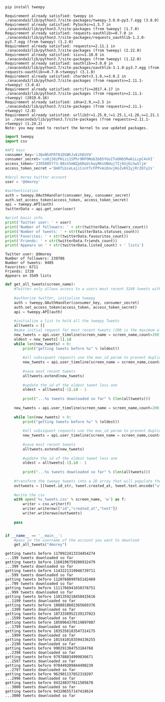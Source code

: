 

```python
pip install tweepy
```

    Requirement already satisfied: tweepy in ./anaconda3/lib/python3.7/site-packages/tweepy-3.8.0-py3.7.egg (3.8.0)
    Requirement already satisfied: PySocks>=1.5.7 in ./anaconda3/lib/python3.7/site-packages (from tweepy) (1.7.0)
    Requirement already satisfied: requests-oauthlib>=0.7.0 in ./anaconda3/lib/python3.7/site-packages/requests_oauthlib-1.2.0-py3.7.egg (from tweepy) (1.2.0)
    Requirement already satisfied: requests>=2.11.1 in ./anaconda3/lib/python3.7/site-packages (from tweepy) (2.22.0)
    Requirement already satisfied: six>=1.10.0 in ./anaconda3/lib/python3.7/site-packages (from tweepy) (1.12.0)
    Requirement already satisfied: oauthlib>=3.0.0 in ./anaconda3/lib/python3.7/site-packages/oauthlib-3.1.0-py3.7.egg (from requests-oauthlib>=0.7.0->tweepy) (3.1.0)
    Requirement already satisfied: chardet<3.1.0,>=3.0.2 in ./anaconda3/lib/python3.7/site-packages (from requests>=2.11.1->tweepy) (3.0.4)
    Requirement already satisfied: certifi>=2017.4.17 in ./anaconda3/lib/python3.7/site-packages (from requests>=2.11.1->tweepy) (2019.6.16)
    Requirement already satisfied: idna<2.9,>=2.5 in ./anaconda3/lib/python3.7/site-packages (from requests>=2.11.1->tweepy) (2.8)
    Requirement already satisfied: urllib3!=1.25.0,!=1.25.1,<1.26,>=1.21.1 in ./anaconda3/lib/python3.7/site-packages (from requests>=2.11.1->tweepy) (1.24.2)
    Note: you may need to restart the kernel to use updated packages.



```python
import tweepy
import csv
```


```python
#API keys
consumer_key='i3QxNhXFRT81DSWhJvEzhEGYU'
consumer_secret='co0jS0zPHizi1SPhr9RFONob3b85YGoIToOHb5Rw6iLcpC4vVI'
access_token='2395085773-08sS5mNZpbRqVckwyRKsUNdujTIj6UjELhwSljm'
access_token_secret ='Qm0fLbieLajiCsntTcFPPxmiOovjHsZvRXIyjRrZ87y2s'
```


```python
#daryl morey twitter account
user = '@dmorey'
```


```python
#authentication
auth = tweepy.OAuthHandler(consumer_key, consumer_secret)
auth.set_access_token(access_token, access_token_secret)
api = tweepy.API(auth)
twitterData = api.get_user(user)
```


```python
#print basic info
print('Twitter user: ' + user)
print('Number of followers: ' + str(twitterData.followers_count))
print('Number of tweets: ' + str(twitterData.statuses_count))     
print('Favorites: ' + str(twitterData.favourites_count))
print('Friends: ' + str(twitterData.friends_count))
print('Appears on ' + str(twitterData.listed_count) + ' lists')
```

    Twitter user: @dmorey
    Number of followers: 239786
    Number of tweets: 9405
    Favorites: 6711
    Friends: 1720
    Appears on 3549 lists



```python
def get_all_tweets(screen_name):
	#Twitter only allows access to a users most recent 3240 tweets with this method
	
	#authorize twitter, initialize tweepy
	auth = tweepy.OAuthHandler(consumer_key, consumer_secret)
	auth.set_access_token(access_token, access_token_secret)
	api = tweepy.API(auth)
	
	#initialize a list to hold all the tweepy Tweets
	alltweets = []	
	#make initial request for most recent tweets (200 is the maximum allowe
	new_tweets = api.user_timeline(screen_name = screen_name,count=200)
	oldest = new_tweets[-1].id
	while len(new_tweets) > 0:
		print("getting tweets before %s" % (oldest))
		
		#all subsiquent requests use the max_id param to prevent duplicates
		new_tweets = api.user_timeline(screen_name = screen_name,count=200,max_id=oldest)
		
		#save most recent tweets
		alltweets.extend(new_tweets)
		
		#update the id of the oldest tweet less one
		oldest = alltweets[-1].id - 1
		
		print("...%s tweets downloaded so far" % (len(alltweets)))
    
	new_tweets = api.user_timeline(screen_name = screen_name,count=200,max_id=oldest)
    
	while len(new_tweets) > 0:
		print("getting tweets before %s" % (oldest))
		
		#all subsiquent requests use the max_id param to prevent duplicates
		new_tweets = api.user_timeline(screen_name = screen_name,count=200,max_id=oldest)
		
		#save most recent tweets
		alltweets.extend(new_tweets)
		
		#update the id of the oldest tweet less one
		oldest = alltweets[-1].id - 1
		
		print("...%s tweets downloaded so far" % (len(alltweets)))
    
	#transform the tweepy tweets into a 2D array that will populate the csv	
	outtweets = [[tweet.id_str, tweet.created_at, tweet.text.encode("utf-8")] for tweet in alltweets]
	
	#write the csv	
	with open('%s_tweets.csv' % screen_name, 'w') as f:
		writer = csv.writer(f)
		writer.writerow(["id","created_at","text"])
		writer.writerows(outtweets)
	
	pass


if __name__ == '__main__':
	#pass in the username of the account you want to download
	get_all_tweets("dmorey")
```

    getting tweets before 1170922413334454274
    ...199 tweets downloaded so far
    getting tweets before 1160196759206932479
    ...399 tweets downloaded so far
    getting tweets before 1143221319946739711
    ...599 tweets downloaded so far
    getting tweets before 1120768099765182469
    ...799 tweets downloaded so far
    getting tweets before 1111766941650378751
    ...999 tweets downloaded so far
    getting tweets before 1101359218450415616
    ...1199 tweets downloaded so far
    getting tweets before 1088818602365669376
    ...1399 tweets downloaded so far
    getting tweets before 1073338952139137023
    ...1599 tweets downloaded so far
    getting tweets before 1050964370119897087
    ...1799 tweets downloaded so far
    getting tweets before 1035356183547314175
    ...1999 tweets downloaded so far
    getting tweets before 1015410103594336255
    ...2198 tweets downloaded so far
    getting tweets before 990291384753184768
    ...2398 tweets downloaded so far
    getting tweets before 979788034999836671
    ...2597 tweets downloaded so far
    getting tweets before 970449209844490239
    ...2797 tweets downloaded so far
    getting tweets before 962901137652318207
    ...2996 tweets downloaded so far
    getting tweets before 943240377611505670
    ...3000 tweets downloaded so far
    getting tweets before 943206557147418624
    ...3000 tweets downloaded so far

